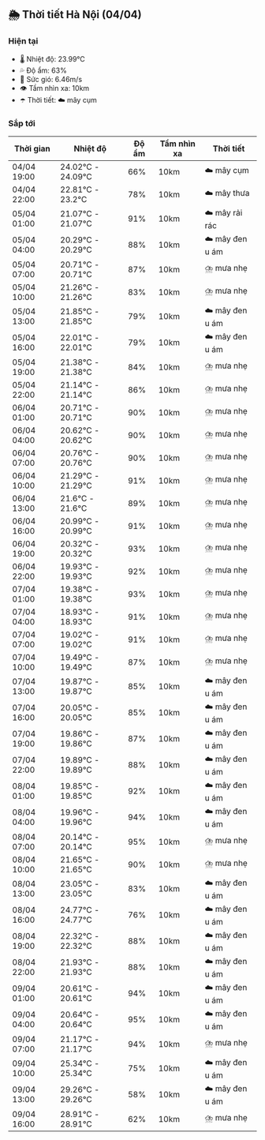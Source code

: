 ## 🌦️ Thời tiết Hà Nội (04/04)

### Hiện tại

- 🌡️ Nhiệt độ: 23.99℃
- 💦 Độ ẩm: 63%
- 💨 Sức gió: 6.46m/s
- 👁️ Tầm nhìn xa: 10km
- ☂️ Thời tiết: ☁️ mây cụm

### Sắp tới

| Thời gian | Nhiệt độ | Độ ẩm | Tầm nhìn xa | Thời tiết |
| --- | --- | --- | --- | --- |
| 04/04 19:00 | 24.02℃ - 24.09℃ | 66% | 10km | ☁️ mây cụm |
| 04/04 22:00 | 22.81℃ - 23.2℃ | 78% | 10km | ☁️ mây thưa |
| 05/04 01:00 | 21.07℃ - 21.07℃ | 91% | 10km | ☁️ mây rải rác |
| 05/04 04:00 | 20.29℃ - 20.29℃ | 88% | 10km | ☁️ mây đen u ám |
| 05/04 07:00 | 20.71℃ - 20.71℃ | 87% | 10km | ⛈️ mưa nhẹ |
| 05/04 10:00 | 21.26℃ - 21.26℃ | 83% | 10km | ⛈️ mưa nhẹ |
| 05/04 13:00 | 21.85℃ - 21.85℃ | 79% | 10km | ☁️ mây đen u ám |
| 05/04 16:00 | 22.01℃ - 22.01℃ | 79% | 10km | ☁️ mây đen u ám |
| 05/04 19:00 | 21.38℃ - 21.38℃ | 84% | 10km | ⛈️ mưa nhẹ |
| 05/04 22:00 | 21.14℃ - 21.14℃ | 86% | 10km | ⛈️ mưa nhẹ |
| 06/04 01:00 | 20.71℃ - 20.71℃ | 90% | 10km | ⛈️ mưa nhẹ |
| 06/04 04:00 | 20.62℃ - 20.62℃ | 90% | 10km | ⛈️ mưa nhẹ |
| 06/04 07:00 | 20.76℃ - 20.76℃ | 90% | 10km | ⛈️ mưa nhẹ |
| 06/04 10:00 | 21.29℃ - 21.29℃ | 91% | 10km | ⛈️ mưa nhẹ |
| 06/04 13:00 | 21.6℃ - 21.6℃ | 89% | 10km | ⛈️ mưa nhẹ |
| 06/04 16:00 | 20.99℃ - 20.99℃ | 91% | 10km | ⛈️ mưa nhẹ |
| 06/04 19:00 | 20.32℃ - 20.32℃ | 93% | 10km | ⛈️ mưa nhẹ |
| 06/04 22:00 | 19.93℃ - 19.93℃ | 92% | 10km | ⛈️ mưa nhẹ |
| 07/04 01:00 | 19.38℃ - 19.38℃ | 93% | 10km | ⛈️ mưa nhẹ |
| 07/04 04:00 | 18.93℃ - 18.93℃ | 91% | 10km | ⛈️ mưa nhẹ |
| 07/04 07:00 | 19.02℃ - 19.02℃ | 91% | 10km | ⛈️ mưa nhẹ |
| 07/04 10:00 | 19.49℃ - 19.49℃ | 87% | 10km | ⛈️ mưa nhẹ |
| 07/04 13:00 | 19.87℃ - 19.87℃ | 85% | 10km | ☁️ mây đen u ám |
| 07/04 16:00 | 20.05℃ - 20.05℃ | 85% | 10km | ☁️ mây đen u ám |
| 07/04 19:00 | 19.86℃ - 19.86℃ | 87% | 10km | ☁️ mây đen u ám |
| 07/04 22:00 | 19.89℃ - 19.89℃ | 88% | 10km | ☁️ mây đen u ám |
| 08/04 01:00 | 19.85℃ - 19.85℃ | 92% | 10km | ☁️ mây đen u ám |
| 08/04 04:00 | 19.96℃ - 19.96℃ | 94% | 10km | ☁️ mây đen u ám |
| 08/04 07:00 | 20.14℃ - 20.14℃ | 95% | 10km | ⛈️ mưa nhẹ |
| 08/04 10:00 | 21.65℃ - 21.65℃ | 90% | 10km | ⛈️ mưa nhẹ |
| 08/04 13:00 | 23.05℃ - 23.05℃ | 83% | 10km | ☁️ mây đen u ám |
| 08/04 16:00 | 24.77℃ - 24.77℃ | 76% | 10km | ☁️ mây đen u ám |
| 08/04 19:00 | 22.32℃ - 22.32℃ | 88% | 10km | ☁️ mây đen u ám |
| 08/04 22:00 | 21.93℃ - 21.93℃ | 88% | 10km | ☁️ mây đen u ám |
| 09/04 01:00 | 20.61℃ - 20.61℃ | 94% | 10km | ☁️ mây đen u ám |
| 09/04 04:00 | 20.64℃ - 20.64℃ | 95% | 10km | ☁️ mây đen u ám |
| 09/04 07:00 | 21.17℃ - 21.17℃ | 94% | 10km | ⛈️ mưa nhẹ |
| 09/04 10:00 | 25.34℃ - 25.34℃ | 75% | 10km | ☁️ mây đen u ám |
| 09/04 13:00 | 29.26℃ - 29.26℃ | 58% | 10km | ☁️ mây đen u ám |
| 09/04 16:00 | 28.91℃ - 28.91℃ | 62% | 10km | ⛈️ mưa nhẹ |

